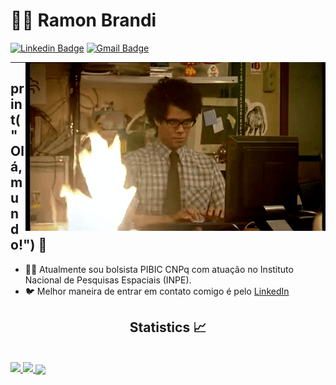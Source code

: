 
# :man_technologist: Ramon Brandi



[![Linkedin Badge](https://img.shields.io/badge/-LinkedIn-blue?style=flat-square&logo=Linkedin&logoColor=white&link=https://www.linkedin.com/in/ramonbrandi/)](https://www.linkedin.com/in/ramonbrandi/)
[![Gmail Badge](https://img.shields.io/badge/-Gmail-c14438?style=flat-square&logo=Gmail&logoColor=white&link=mailto:ramonbrand@gmail.com)](mailto:ramonbrand@gmail.com)

<!--[![Medium Badge](https://img.shields.io/badge/-Medium-black?style=flat-square&logo=Medium&logoColor=white&link=https://medium.com/ramones-py)](https://medium.com/ramones-py) -->

<img align="right" alt="GIF" src="./packs/giphy.gif" />

---


## print("Olá, mundo!") 👋

- 👨‍💻 Atualmente sou bolsista PIBIC CNPq com atuação no Instituto Nacional de Pesquisas Espaciais (INPE).
- 🐦 Melhor maneira de entrar em contato comigo é pelo [LinkedIn](https://www.linkedin.com/in/ramonbrandi/)



<p/>




  <h2 align="center"> Statistics 📈 </h2>
  
  <br>
        
  <div align="left"> 
     <a href="">
      <img width="450px" src="https://github-readme-stats.vercel.app/api?username=RamonBrandi&show_icons=true&include_all_commits=true&count_private=true&&hide=issues&theme=tokyonight"/>
    </a>
    <a href="">
      <img width="330px" src="https://github-readme-stats.vercel.app/api/top-langs/?username=RamonBrandi&layout=compact&theme=tokyonight">
    </a>  
    <a href="">
     <img width="450px" align="center" src="https://github-readme-streak-stats.herokuapp.com/?user=RamonBrandi&layout=compact&theme=tokyonight" />
    </a> 
</div
<br/>
</details>



